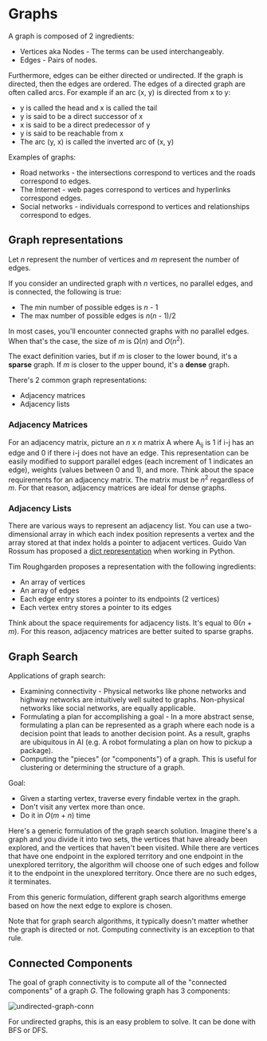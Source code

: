 # Graphs

A graph is composed of 2 ingredients:
- Vertices aka Nodes - The terms can be used interchangeably.
- Edges - Pairs of nodes.

Furthermore, edges can be either directed or undirected. If the graph is
directed, then the edges are ordered. The edges of a directed graph are often
called arcs. For example if an arc (x, y) is directed from x to y:
- y is called the head and x is called the tail 
- y is said to be a direct successor of x
- x is said to be a direct predecessor of y
- y is said to be reachable from x
- The arc (y, x) is called the inverted arc of (x, y)

Examples of graphs:
- Road networks - the intersections correspond to vertices and the roads
  correspond to edges.
- The Internet - web pages correspond to vertices and hyperlinks correspond
  edges.
- Social networks - individuals correspond to vertices and relationships
  correspond to edges.

## Graph representations

Let *n* represent the number of vertices and *m* represent the number of edges.

If you consider an undirected graph with *n* vertices, no parallel edges, and
is connected, the following is true:
- The min number of possible edges is *n* - 1
- The max number of possible edges is *n*(*n* - 1)/2

In most cases, you'll encounter connected graphs with no parallel edges. When
that's the case, the size of *m* is Ω(*n*) and *O*(*n*<sup>2</sup>).

The exact definition varies, but if *m* is closer to the lower bound, it's a
**sparse** graph. If *m* is closer to the upper bound, it's a **dense** graph.

There's 2 common graph representations:
- Adjacency matrices
- Adjacency lists

### Adjacency Matrices

For an adjacency matrix, picture an *n* x *n* matrix A where A<sub>ij</sub> is 1
if i-j has an edge and 0 if there i-j does not have an edge. This representation
can be easily modified to support parallel edges (each increment of 1 indicates
an edge), weights (values between 0 and 1), and more. Think about the space
requirements for an adjacency matrix. The matrix must be *n*<sup>2</sup>
regardless of *m*. For that reason, adjacency matrices are ideal for dense
graphs.

### Adjacency Lists

There are various ways to represent an adjacency list. You can use a two-dimensional array in which 
each index position represents a vertex and the array stored at that index holds a pointer to adjacent vertices. Guido Van Rossum has proposed a [dict representation](https://www.python.org/doc/essays/graphs/) when working in Python. 

Tim Roughgarden proposes a representation with the following ingredients:
- An array of vertices
- An array of edges
- Each edge entry stores a pointer to its endpoints (2 vertices)
- Each vertex entry stores a pointer to its edges 

Think about the space requirements for adjacency lists. It's equal to Θ(*n* +
*m*). For this reason, adjacency matrices are better suited to sparse graphs.


## Graph Search

Applications of graph search:
- Examining connectivity - Physical networks like phone networks and highway
  networks are intuitively well suited to graphs. Non-physical networks like
  social networks, are equally applicable.
- Formulating a plan for accomplishing a goal - In a more abstract sense,
  formulating a plan can be represented as a graph where each node is a decision
  point that leads to another decision point. As a result, graphs are ubiquitous
  in AI (e.g. A robot formulating a plan on how to pickup a package).
- Computing the "pieces" (or "components") of a graph. This is useful for
  clustering or determining the structure of a graph.

Goal:
- Given a starting vertex, traverse every findable vertex in the graph.
- Don't visit any vertex more than once.
- Do it in *O*(*m* + *n*) time

Here's a generic formulation of the graph search solution. Imagine there's a
graph and you divide it into two sets, the vertices that have already been
explored, and the vertices that haven't been visited. While there are vertices
that have one endpoint in the explored territory and one endpoint in the
unexplored territory, the algorithm will choose one of such edges and follow it
to the endpoint in the unexplored territory. Once there are no such edges, it
terminates.

From this generic formulation, different graph search algorithms emerge based on
how the next edge to explore is chosen.

Note that for graph search algorithms, it typically doesn't matter whether the
graph is directed or not. Computing connectivity is an exception to that rule. 

## Connected Components

The goal of graph connectivity is to compute all of the "connected components"
of a graph *G*. The following graph has 3 components:

![undirected-graph-conn](https://www.dropbox.com/s/f397saccydcnfd6/undirected-graph-conn.jpg?raw=1)

For undirected graphs, this is an easy problem to solve. It can be done with BFS or DFS.